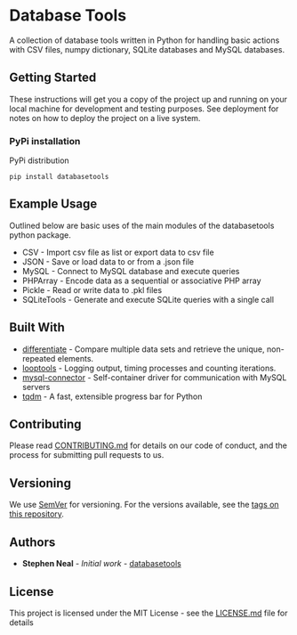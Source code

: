 # Database Tools

A collection of database tools written in Python for handling basic actions with CSV files, numpy dictionary, SQLite
databases and MySQL databases.

## Getting Started

These instructions will get you a copy of the project up and running on your local machine for development and testing purposes. See deployment for notes on how to deploy the project on a live system.

### PyPi installation

PyPi distribution

```
pip install databasetools
```

## Example Usage

Outlined below are basic uses of the main modules of the databasetools python package.

* CSV - Import csv file as list or export data to csv file 
* JSON - Save or load data to or from a .json file
* MySQL - Connect to MySQL database and execute queries
* PHPArray - Encode data as a sequential or associative PHP array
* Pickle - Read or write data to .pkl files
* SQLiteTools - Generate and execute SQLite queries with a single call

## Built With

* [differentiate](https://github.com/mrstephenneal/differentiate) - Compare multiple data sets and retrieve the unique, non-repeated elements.
* [looptools](https://github.com/mrstephenneal/looptools) - Logging output, timing processes and counting iterations.
* [mysql-connector](https://dev.mysql.com/doc/connector-python/en/) - Self-container driver for communication with 
MySQL servers
* [tqdm](https://github.com/tqdm/tqdm) - A fast, extensible progress bar for Python

## Contributing

Please read [CONTRIBUTING.md](https://github.com/mrstephenneal/databasetools/contributing.md) for details on our code of
 conduct, and the process for submitting pull requests to us.

## Versioning

We use [SemVer](http://semver.org/) for versioning. For the versions available, see the [tags on this repository](https://github.com/mrstephenneal/databasetools).

## Authors

* **Stephen Neal** - *Initial work* - [databasetools](https://github.com/mrstephenneal/databasetools)


## License

This project is licensed under the MIT License - see the [LICENSE.md](LICENSE.md) file for details
